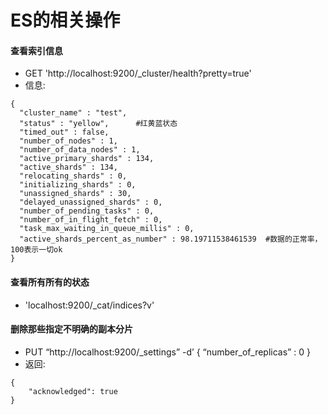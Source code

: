 # ES的相关操作
#### 查看索引信息
- GET 'http://localhost:9200/_cluster/health?pretty=true'
- 信息:
```
{
  "cluster_name" : "test",
  "status" : "yellow",      #红黄蓝状态
  "timed_out" : false,
  "number_of_nodes" : 1,
  "number_of_data_nodes" : 1,
  "active_primary_shards" : 134,
  "active_shards" : 134,
  "relocating_shards" : 0,
  "initializing_shards" : 0,
  "unassigned_shards" : 30,
  "delayed_unassigned_shards" : 0,
  "number_of_pending_tasks" : 0,
  "number_of_in_flight_fetch" : 0,
  "task_max_waiting_in_queue_millis" : 0,
  "active_shards_percent_as_number" : 98.19711538461539  #数据的正常率，100表示一切ok
}
```

#### 查看所有所有的状态
- 'localhost:9200/_cat/indices?v'

#### 删除那些指定不明确的副本分片
-  PUT “http://localhost:9200/_settings” -d’ { “number_of_replicas” : 0 } 
- 返回:
```
{
    "acknowledged": true
}
```